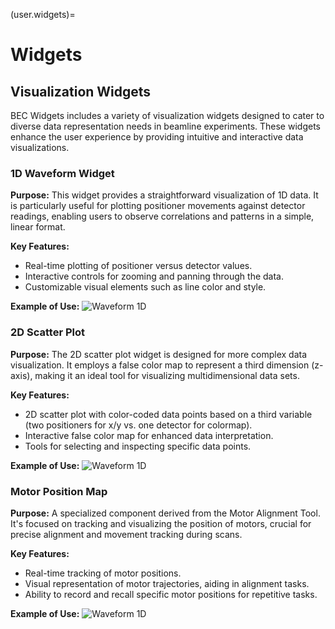 (user.widgets)=
# Widgets

## Visualization Widgets

BEC Widgets includes a variety of visualization widgets designed to cater to diverse data representation needs in beamline experiments. These widgets enhance the user experience by providing intuitive and interactive data visualizations.

### 1D Waveform Widget

**Purpose:** This widget provides a straightforward visualization of 1D data. It is particularly useful for plotting positioner movements against detector readings, enabling users to observe correlations and patterns in a simple, linear format.

**Key Features:**
- Real-time plotting of positioner versus detector values.
- Interactive controls for zooming and panning through the data.
- Customizable visual elements such as line color and style.

**Example of Use:**
![Waveform 1D](./w1D.gif)
### 2D Scatter Plot

**Purpose:** The 2D scatter plot widget is designed for more complex data visualization. It employs a false color map to represent a third dimension (z-axis), making it an ideal tool for visualizing multidimensional data sets.

**Key Features:**

- 2D scatter plot with color-coded data points based on a third variable (two positioners for x/y vs. one detector for colormap).
- Interactive false color map for enhanced data interpretation.
- Tools for selecting and inspecting specific data points.

**Example of Use:**
![Waveform 1D](./scatter_2D.gif)
### Motor Position Map

**Purpose:** A specialized component derived from the Motor Alignment Tool. It's focused on tracking and visualizing the position of motors, crucial for precise alignment and movement tracking during scans.

**Key Features:**
- Real-time tracking of motor positions.
- Visual representation of motor trajectories, aiding in alignment tasks.
- Ability to record and recall specific motor positions for repetitive tasks.

**Example of Use:**
![Waveform 1D](./motor.gif)
